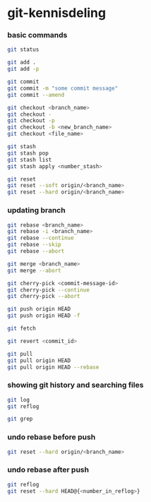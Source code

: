 # git-kennisdeling

### basic commands

```bash
git status
```
```bash
git add .
git add -p
```
```bash
git commit
git commit -m "some commit message"
git commit --amend
```

```bash
git checkout <branch_name>
git checkout -
git checkout -p
git checkout -b <new_branch_name>
git checkout <file_name>
```

```bash
git stash
git stash pop
git stash list
git stash apply <number_stash>
```

```bash
git reset
git reset --soft origin/<branch_name>
git reset --hard origin/<branch_name>
```

### updating branch

```bash
git rebase <branch_name>
git rebase -i <branch_name>
git rebase --continue
git rebase --skip
git rebase --abort
```

```bash
git merge <branch_name>
git merge --abort
```

```bash
git cherry-pick <commit-message-id>
git cherry-pick --continue
git cherry-pick --abort
```

```bash
git push origin HEAD
git push origin HEAD -f
```

```bash
git fetch
```

```bash
git revert <commit_id>
```

```bash
git pull
git pull origin HEAD
git pull origin HEAD --rebase
```

### showing git history and searching files
```bash
git log
git reflog
```

```bash
git grep
```

### undo rebase before push

```bash
git reset --hard origin/<branch_name>
```
### undo rebase after push
```bash
git reflog
git reset --hard HEAD@{<number_in_reflog>}
```

